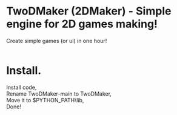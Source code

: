 # TwoDMaker (2DMaker) - Simple engine for 2D games making!
Create simple games (or ui) in one hour!

<p align="center"><img src=""></p>

# Install.
Install code,<br>
Rename TwoDMaker-main to TwoDMaker,<br>
Move it to $PYTHON_PATH\lib\,<br>
Done!
